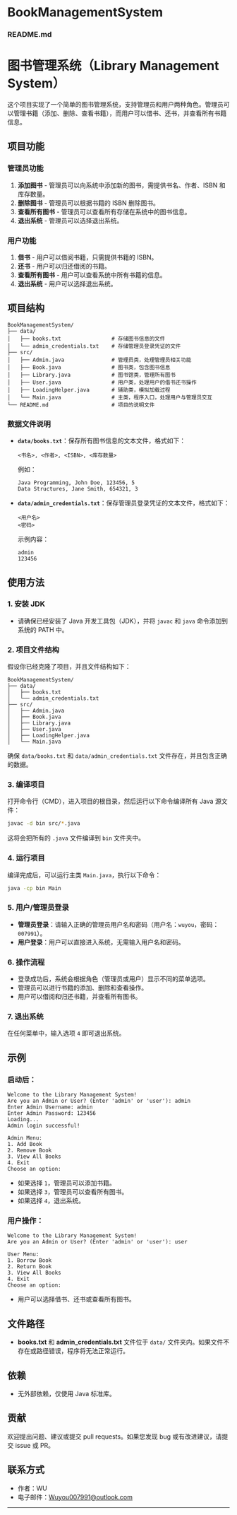 # BookManagementSystem
### README.md

# 图书管理系统（Library Management System）

这个项目实现了一个简单的图书管理系统，支持管理员和用户两种角色。管理员可以管理书籍（添加、删除、查看书籍），而用户可以借书、还书，并查看所有书籍信息。

## 项目功能

### 管理员功能

1. **添加图书** - 管理员可以向系统中添加新的图书，需提供书名、作者、ISBN 和库存数量。
2. **删除图书** - 管理员可以根据书籍的 ISBN 删除图书。
3. **查看所有图书** - 管理员可以查看所有存储在系统中的图书信息。
4. **退出系统** - 管理员可以选择退出系统。

### 用户功能

1. **借书** - 用户可以借阅书籍，只需提供书籍的 ISBN。
2. **还书** - 用户可以归还借阅的书籍。
3. **查看所有图书** - 用户可以查看系统中所有书籍的信息。
4. **退出系统** - 用户可以选择退出系统。

## 项目结构

```
BookManagementSystem/
├── data/
│   ├── books.txt                # 存储图书信息的文件
│   └── admin_credentials.txt    # 存储管理员登录凭证的文件
├── src/
│   ├── Admin.java               # 管理员类，处理管理员相关功能
│   ├── Book.java                # 图书类，包含图书信息
│   ├── Library.java             # 图书馆类，管理所有图书
│   ├── User.java                # 用户类，处理用户的借书还书操作
│   ├── LoadingHelper.java       # 辅助类，模拟加载过程
│   └── Main.java                # 主类，程序入口，处理用户与管理员交互
└── README.md                    # 项目的说明文件
```

### 数据文件说明

- **`data/books.txt`**：保存所有图书信息的文本文件，格式如下：
  ```
  <书名>, <作者>, <ISBN>, <库存数量>
  ```
  例如：
  ```
  Java Programming, John Doe, 123456, 5
  Data Structures, Jane Smith, 654321, 3
  ```

- **`data/admin_credentials.txt`**：保存管理员登录凭证的文本文件，格式如下：
  ```
  <用户名>
  <密码>
  ```
  示例内容：
  ```
  admin
  123456
  ```

## 使用方法

### 1. 安装 JDK

- 请确保已经安装了 Java 开发工具包（JDK），并将 `javac` 和 `java` 命令添加到系统的 PATH 中。

### 2. 项目文件结构

假设你已经克隆了项目，并且文件结构如下：

```
BookManagementSystem/
├── data/
│   ├── books.txt
│   └── admin_credentials.txt
├── src/
│   ├── Admin.java
│   ├── Book.java
│   ├── Library.java
│   ├── User.java
│   ├── LoadingHelper.java
│   └── Main.java
```

确保 `data/books.txt` 和 `data/admin_credentials.txt` 文件存在，并且包含正确的数据。

### 3. 编译项目

打开命令行（CMD），进入项目的根目录，然后运行以下命令编译所有 Java 源文件：

```bash
javac -d bin src/*.java
```

这将会把所有的 `.java` 文件编译到 `bin` 文件夹中。

### 4. 运行项目

编译完成后，可以运行主类 `Main.java`，执行以下命令：

```bash
java -cp bin Main
```

### 5. 用户/管理员登录

- **管理员登录**：请输入正确的管理员用户名和密码（用户名：`wuyou`，密码：`007991`）。
- **用户登录**：用户可以直接进入系统，无需输入用户名和密码。

### 6. 操作流程

- 登录成功后，系统会根据角色（管理员或用户）显示不同的菜单选项。
- 管理员可以进行书籍的添加、删除和查看操作。
- 用户可以借阅和归还书籍，并查看所有图书。

### 7. 退出系统

在任何菜单中，输入选项 `4` 即可退出系统。

## 示例

### 启动后：

```
Welcome to the Library Management System!
Are you an Admin or User? (Enter 'admin' or 'user'): admin
Enter Admin Username: admin
Enter Admin Password: 123456
Loading...
Admin login successful!

Admin Menu:
1. Add Book
2. Remove Book
3. View All Books
4. Exit
Choose an option:
```

- 如果选择 `1`，管理员可以添加书籍。
- 如果选择 `3`，管理员可以查看所有图书。
- 如果选择 `4`，退出系统。

### 用户操作：

```
Welcome to the Library Management System!
Are you an Admin or User? (Enter 'admin' or 'user'): user

User Menu:
1. Borrow Book
2. Return Book
3. View All Books
4. Exit
Choose an option:
```

- 用户可以选择借书、还书或查看所有图书。

## 文件路径

- **books.txt** 和 **admin_credentials.txt** 文件位于 `data/` 文件夹内。如果文件不存在或路径错误，程序将无法正常运行。

## 依赖

- 无外部依赖，仅使用 Java 标准库。

## 贡献

欢迎提出问题、建议或提交 pull requests。如果您发现 bug 或有改进建议，请提交 issue 或 PR。

## 联系方式

- 作者：WU
- 电子邮件：Wuyou007991@outlook.com

---
